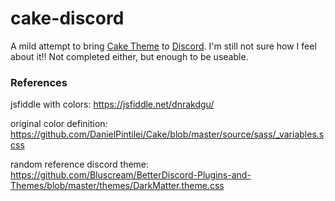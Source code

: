 # cake-discord

A mild attempt to bring [Cake Theme](http://danielpintilei.cf/Cake/) to [Discord](https://discordapp.com/). I'm still not sure how I feel about it!! Not completed either, but enough to be useable.

### References
jsfiddle with colors: https://jsfiddle.net/dnrakdgu/

original color definition: https://github.com/DanielPintilei/Cake/blob/master/source/sass/_variables.scss

random reference discord theme: https://github.com/Bluscream/BetterDiscord-Plugins-and-Themes/blob/master/themes/DarkMatter.theme.css
